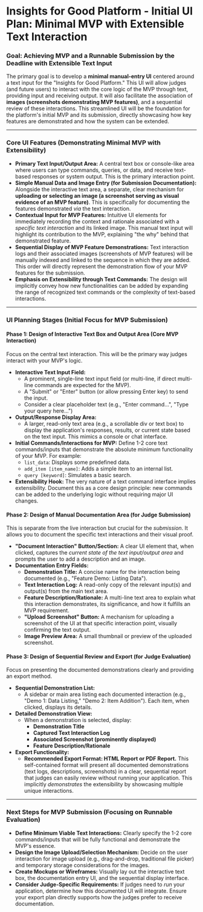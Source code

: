 # Insights for Good Platform - Initial UI Plan: Minimal MVP with Extensible Text Interaction

### Goal: Achieving MVP and a Runnable Submission by the Deadline with Extensible Text Input

The primary goal is to develop a **minimal manual-entry UI** centered around a text input for the "Insights for Good Platform." This UI will allow judges (and future users) to interact with the core logic of the MVP through text, providing input and receiving output. It will also facilitate the association of **images (screenshots demonstrating MVP features)**, and a sequential review of these interactions. This streamlined UI will be the foundation for the platform's initial MVP and its submission, directly showcasing how key features are demonstrated and how the system can be extended.

---

### Core UI Features (Demonstrating Minimal MVP with Extensibility)

* **Primary Text Input/Output Area:** A central text box or console-like area where users can type commands, queries, or data, and receive text-based responses or system output. This is the primary interaction point.
* **Simple Manual Data and Image Entry (for Submission Documentation):** Alongside the interactive text area, a separate, clear mechanism for **uploading or selecting an image (a screenshot serving as visual evidence of an MVP feature)**. This is specifically for documenting the features demonstrated *via* the text interaction.
* **Contextual Input for MVP Features:** Intuitive UI elements for immediately recording the context and rationale associated with a *specific text interaction* and its linked image. This manual text input will highlight its contribution to the MVP, explaining "the why" behind that demonstrated feature.
* **Sequential Display of MVP Feature Demonstrations:** Text interaction logs and their associated images (screenshots of MVP features) will be manually indexed and linked to the sequence in which they are added. This order will directly represent the demonstration flow of your MVP features for the submission.
* **Emphasis on Extensibility through Text Commands:** The design will implicitly convey how new functionalities can be added by expanding the range of recognized text commands or the complexity of text-based interactions.

---

### UI Planning Stages (Initial Focus for MVP Submission)

#### Phase 1: Design of Interactive Text Box and Output Area (Core MVP Interaction)

Focus on the central text interaction. This will be the primary way judges interact with your MVP's logic.

* **Interactive Text Input Field:**
    * A prominent, single-line text input field (or multi-line, if direct multi-line commands are expected for the MVP).
    * A "Submit" or "Enter" button (or allow pressing Enter key) to send the input.
    * Consider a clear placeholder text (e.g., "Enter command...", "Type your query here...")
* **Output/Response Display Area:**
    * A larger, read-only text area (e.g., a scrollable div or text box) to display the application's responses, results, or current state based on the text input. This mimics a console or chat interface.
* **Initial Commands/Interactions for MVP:** Define 1-2 core text commands/inputs that demonstrate the absolute minimum functionality of your MVP. For example:
    * `list_data`: Displays some predefined data.
    * `add_item [item_name]`: Adds a simple item to an internal list.
    * `query [keyword]`: Simulates a basic search.
* **Extensibility Hook:** The very nature of a text command interface implies extensibility. Document this as a core design principle: new commands can be added to the underlying logic without requiring major UI changes.

#### Phase 2: Design of Manual Documentation Area (for Judge Submission)

This is separate from the live interaction but crucial for the *submission*. It allows you to document the specific text interactions and their visual proof.

* **"Document Interaction" Button/Section:** A clear UI element that, when clicked, captures the *current state of the text input/output area* and prompts the user to add a description and an image.
* **Documentation Entry Fields:**
    * **Demonstration Title:** A concise name for the interaction being documented (e.g., "Feature Demo: Listing Data").
    * **Text Interaction Log:** A read-only copy of the relevant input(s) and output(s) from the main text area.
    * **Feature Description/Rationale:** A multi-line text area to explain what this interaction demonstrates, its significance, and how it fulfills an MVP requirement.
    * **"Upload Screenshot" Button:** A mechanism for uploading a screenshot of the UI at that specific interaction point, visually confirming the text output.
    * **Image Preview Area:** A small thumbnail or preview of the uploaded screenshot.

#### Phase 3: Design of Sequential Review and Export (for Judge Evaluation)

Focus on presenting the documented demonstrations clearly and providing an export method.

* **Sequential Demonstration List:**
    * A sidebar or main area listing each documented interaction (e.g., "Demo 1: Data Listing," "Demo 2: Item Addition"). Each item, when clicked, displays its details.
* **Detailed Demonstration View:**
    * When a demonstration is selected, display:
        * **Demonstration Title**
        * **Captured Text Interaction Log**
        * **Associated Screenshot (prominently displayed)**
        * **Feature Description/Rationale**
* **Export Functionality:**
    * **Recommended Export Format: HTML Report or PDF Report.** This self-contained format will present all documented demonstrations (text logs, descriptions, screenshots) in a clear, sequential report that judges can easily review without running your application. This implicitly *demonstrates* the extensibility by showcasing multiple unique interactions.

---

### Next Steps for MVP Submission (Focusing on Runnable Evaluation)

* **Define Minimum Viable Text Interactions:** Clearly specify the 1-2 core commands/inputs that will be fully functional and demonstrate the MVP's essence.
* **Design the Image Upload/Selection Mechanism:** Decide on the user interaction for image upload (e.g., drag-and-drop, traditional file picker) and temporary storage considerations for the images.
* **Create Mockups or Wireframes:** Visually lay out the interactive text box, the documentation entry UI, and the sequential display interface.
* **Consider Judge-Specific Requirements:** If judges need to *run* your application, determine how this documented UI will integrate. Ensure your export plan directly supports how the judges prefer to receive documentation.
